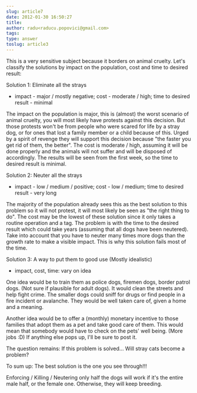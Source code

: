 ```yaml
---
slug: article7
date: 2012-01-30 16:50:27
title: 
author: radu<raducu.popovici@gmail.com>
tags: 
type: answer
toslug: article3
---
```

<p>This is a very sensitive subject because it borders on animal cruelty. Let's classify the solutions by impact on the population, cost and time to desired result:</p>
<p>Solution 1: Eliminate all the strays</p>
<ul>
<li>impact - major / mostly negative; cost - moderate / high; time to desired result - minimal</li>
</ul>
<p>The impact on the population is major, this is (almost) the worst scenario of animal cruelty, you will most likely have protests against this decision. But those protests won't be from people who were scared for life by a stray dog, or for ones that lost a family member or a child because of this. Urged by a spirit of revenge they will support this decision because "the faster you get rid of them, the better".
The cost is moderate / high, assuming it will be done properly and the animals will not suffer and will be disposed of accordingly.
The results will be seen from the first week, so the time to desired result is minimal.</p>
<p>Solution 2: Neuter all the strays</p>
<ul>
<li>impact - low / medium / positive; cost - low / medium; time to desired result - very long</li>
</ul>
<p>The majority of the population already sees this as the best solution to this problem so it will not protest, it will most likely be seen as "the right thing to do".
The cost may be the lowest of these solution since it only takes a routine operation and a tag.
The problem is with the time to the desired result which could take years (assuming that all dogs have been neutered). Take into account that you have to neuter many times more dogs than the growth rate to make a visible impact. This is why this solution fails most of the time.</p>
<p>Solution 3: A way to put them to good use (Mostly idealistic)</p>
<ul>
<li>impact, cost, time: vary on idea</li>
</ul>
<p>One idea would be to train them as police dogs, firemen dogs, border patrol dogs. (Not sure if plausible for adult dogs). It would clean the streets and help fight crime. The smaller dogs could sniff for drugs or find people in a fire incident or avalanche. They would be well taken care of, given a home and a meaning.</p>
<p>Another idea would be to offer a (monthly) monetary incentive to those families that adopt them as a pet and take good care of them. This would mean that somebody would have to check on the pets' well being. (More jobs :D)
If anything else pops up, I'll be sure to post it.</p>
<p>The question remains: If this problem is solved... Will stray cats become a problem?</p>
<p>To sum up: The best solution is the one you see through!!! </p>
<p>Enforcing / Killing / Neutering only half the dogs will work if it's the entire male half, or the female one. Otherwise, they will keep breeding.</p>
